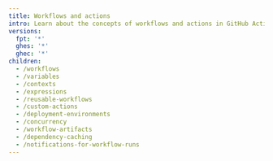 ```yaml
---
title: Workflows and actions
intro: Learn about the concepts of workflows and actions in GitHub Actions.
versions:
  fpt: '*'
  ghes: '*'
  ghec: '*'
children:
  - /workflows
  - /variables
  - /contexts
  - /expressions
  - /reusable-workflows
  - /custom-actions
  - /deployment-environments
  - /concurrency
  - /workflow-artifacts
  - /dependency-caching
  - /notifications-for-workflow-runs
---
```

